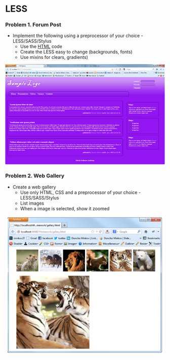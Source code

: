 LESS
====

### Problem 1. Forum Post
*	Implement the following using a preprocessor of your choice - LESS/SASS/Stylus
	*	Use the [HTML](examples/homework.html) code
	*	Create the LESS easy to change (backgrounds, fonts)
	*	Use mixins for clears, gradients)

![picture1](examples/ForumPost.png)

### Problem 2. Web Gallery
*	Create a web gallery
	*	Use only HTML, CSS and a preprocessor of your choice - LESS/SASS/Stylus
	*	List images
	*	When a image is selected, show it zoomed

![picture2](examples/WebGallery.png)